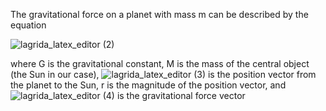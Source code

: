 
The gravitational force on a planet with mass m can be described by the equation

![lagrida_latex_editor (2)](https://github.com/Riddhiman2005/Journey-Through-the-Cosmos-Visualization-of-Planetary-Motions/assets/130882317/c18c75d0-a469-4a8e-a658-940252e7394a)

where G is the gravitational constant, M is the mass of the central object (the Sun in our case), ![lagrida_latex_editor (3)](https://github.com/Riddhiman2005/Journey-Through-the-Cosmos-Visualization-of-Planetary-Motions/assets/130882317/8cb0c954-d5b7-489e-9b26-db3f8252210f) is the position vector from the planet to the Sun, r is the magnitude of the position vector, and ![lagrida_latex_editor (4)](https://github.com/Riddhiman2005/Journey-Through-the-Cosmos-Visualization-of-Planetary-Motions/assets/130882317/ca9ef961-3b7f-4e82-868d-269531d21e34) is the gravitational force vector
